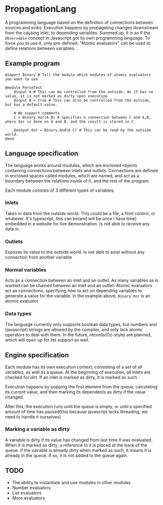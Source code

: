 # PropagationLang

A programming language based on the definition of connections between sources and sinks. Execution happens by propagating changes downstream from the causing inlet, to depending variables. Summed up, it is as if the `Observable` concept in Javascript got its own programming language. To force you to use it, only pre-defined, "Atomic evaluators" can be used to define relations between variables.

## Example program

```
@import Binary # Tell the module which modules of atomic evaluators you want to use

@module ParseTest
	@input A # This can be controlled from the outside. As it has no value, it is not marked as dirty upon execution
	@input B = true # This can also be controlled from the outside, but has a default value.

	# We support comments
	C = Binary.Xor(A B) # Specifies a connection between C and A,B, where Xor is done on A and B, and the result is stored in C

	@output Out = Binary.And(A C) # This can be read by the outside world.
@end
```

## Language specification

The language works around modules, which are enclosed objects containing connections between inlets and outlets. Connections are defined in enclosed spaces called modules, which are named, and act as a boundary between the relations inside of it, and the rest of the program.

Each module consists of 3 different types of variables:

### Inlets

Takes in data from the outside world. This could be a file, a html control, or whatever. It's typescript, this can be(and will be once i have time) embedded in a website for live demonstration. Is not able to receive any data in.

### Outlets

Exposes its value to the outside world. Is not able to exist without any connection from another variable

### Normal variables

Acts as a connection between an inlet and an outlet. As many variables as is wanted can be chained between an inlet and an outlet. Atomic evaluators act as connections, specifying how to act on depending variables to generate a value for the variable. In the example above, `Binary.Xor` is an atomic evaluator

### Data types

The language currently only supports boolean data types, but numbers and (javascript) strings are allowed by the compiler, and only lack atomic operators to deal with them. In the future, records(Oz-style) are planned, which will open up for list support as well.

## Engine specification

Each module has its own execution context, consisting of a set of all variables, as well as a queue. At the beginning of execution, all inlets are checked for dirt. If an inlet is marked as dirty, it is marked as such. 

Execution happens by popping the first element from the queue, calculating its current value, and then marking its dependents as dirty if the value changed.

After this, the execution runs until the queue is empty, or until a specified amount of time has passed(this because javascript lacks threading, we need to handle it ourselves)

### Marking a variable as dirty

A variable is dirty if its value has changed from last time it was evaluated. When it is marked as dirty, a reference to it is placed at the back of the queue. If the vairable is already dirty when marked as such, it means it is already in the queue. If so, it is not added to the queue again.

## TODO

 * The ability to instantiate and use modules in other modules
 * Number evaluators
 * List evaluators
 * More evaluators